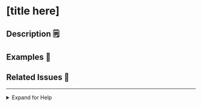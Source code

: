 <!-- 

⚠️ IMPORTANT ⚠️

- Please fill in all sections [in brackets]
- Please read the collapsible sections if you need help
- All comments in fenced brackets like this one are comments and will not be displayed

Please delete any sections below which you do not need to fill out. You may keep the collapsible "help" section

-->

# [title here]

<!-- REQUIRED: Place a short description of your change here -->

## Description 🗒️

<!-- OPTIONAL: Place a long form description of your change here if necessary - describe why your change is needed -->

## Examples 📸

<!-- OPTIONAL: Screenshots with examples for your changes if they are UI related -->

## Related Issues 🔗

<!-- OPTIONAL: If this PR fixes, closes, or resolves an issue; please link that issue here -->

---

<details>
<summary> Expand for Help </summary>

- Have questions about the review or deployment process? View our [contributing docs](https://github.com/the-hideout/tarkov-dev/blob/main/CONTRIBUTING.md)
- Need additional help and want to chat in real time? Join our [community Discord](https://discord.gg/WwTvNe356u)

> By submitting this pull request, you agree to our [code of conduct](https://github.com/the-hideout/tarkov-dev/blob/main/CODE_OF_CONDUCT.md)

</details>
